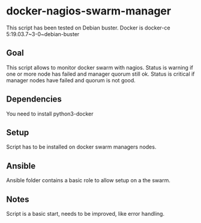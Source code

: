 # docker-nagios-swarm-manager
This script has been tested on Debian buster.
Docker is docker-ce 5:19.03.7\~3-0~debian-buster
## Goal
This script allows to monitor docker swarm with nagios.
Status is warning if one or more node has failed and manager quorum still ok.
Status is critical if manager nodes have failed and quorum is not good.
## Dependencies
You need to install python3-docker
## Setup
Script has to be installed on docker swarm managers nodes.
## Ansible
Ansible folder contains a basic role to allow setup on a the swarm.
## Notes
Script is a basic start, needs to be improved, like error handling.
